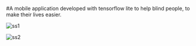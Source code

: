 #A mobile application developed with tensorflow lite to help blind people, to make their lives easier.

![ss1](https://user-images.githubusercontent.com/79751149/146387229-36022911-7193-4365-b914-efb8977d05f9.jpg)

![ss2](https://user-images.githubusercontent.com/79751149/146387439-f2a2dc2e-0a27-4325-a1f5-0d79e0f9a40d.jpg)

